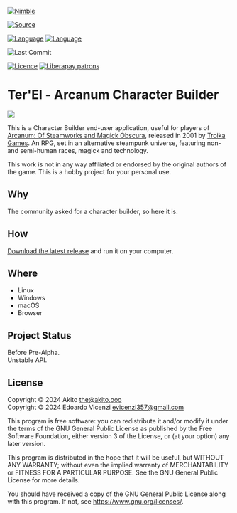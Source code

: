 [![Nimble](https://raw.githubusercontent.com/yglukhov/nimble-tag/master/nimble.png)](https://nimble.directory/pkg/terel)

[![Source](https://img.shields.io/badge/project-source-2a2f33?style=plastic)](https://github.com/Zygmate/terel)

[![Language](https://img.shields.io/badge/Nim-orange.svg?style=plastic&logo=Nim)](https://nim-lang.org/) [![Language](https://img.shields.io/badge/JavaScript-blue.svg?style=plastic&logo=javascript)](https://nim-lang.org/)

![Last Commit](https://img.shields.io/github/last-commit/Zygmate/terel?style=plastic)

[![Licence](https://img.shields.io/badge/license-GPL--3.0-informational?style=plastic)](https://www.gnu.org/licenses/gpl-3.0.txt)
[![Liberapay patrons](https://img.shields.io/liberapay/patrons/Akito?style=plastic)](https://liberapay.com/Akito/)

# Ter'El - Arcanum Character Builder

![](https://static.wikia.nocookie.net/arcanum/images/5/58/Arcanum1.png/revision/latest?cb=20140626115559)

This is a Character Builder end-user application, useful for players of [Arcanum: Of Steamworks and Magick Obscura](https://arcanum.fandom.com/wiki/Arcanum:_Of_Steamworks_and_Magick_Obscura_Wiki), released in 2001 by [Troika Games](https://web.archive.org/web/20050728000806/http://www.troikagames.com/). An RPG, set in an alternative steampunk universe, featuring non- and semi-human races, magick and technology.

This work is not in any way affiliated or endorsed by the original authors of the game. This is a hobby project for your personal use.

## Why
The community asked for a character builder, so here it is.

## How
[Download the latest release](https://github.com/Zygmate/terel/releases/latest) and run it on your computer.

## Where
* Linux
* Windows
* macOS
* Browser

## Project Status
Before Pre-Alpha.\
Unstable API.


## License
Copyright © 2024  Akito <the@akito.ooo>\
Copyright © 2024  Edoardo Vicenzi <evicenzi357@gmail.com>

This program is free software: you can redistribute it and/or modify
it under the terms of the GNU General Public License as published by
the Free Software Foundation, either version 3 of the License, or
(at your option) any later version.

This program is distributed in the hope that it will be useful,
but WITHOUT ANY WARRANTY; without even the implied warranty of
MERCHANTABILITY or FITNESS FOR A PARTICULAR PURPOSE.  See the
GNU General Public License for more details.

You should have received a copy of the GNU General Public License
along with this program.  If not, see <https://www.gnu.org/licenses/>.
